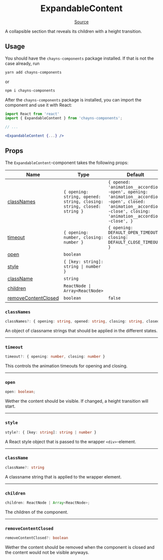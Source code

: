 <h1 align="center">ExpandableContent</h1>

<p align="center">
    <a href="/src/react-chayns-expandable_content/component/ExpandableContent.jsx">Source</a>
</p>

A collapsible section that reveals its children with a height transition.

## Usage

You should have the `chayns-components` package installed. If that is not the
case already, run

```bash
yarn add chayns-components
```

or

```bash
npm i chayns-components
```

After the `chayns-components` package is installed, you can import the component
and use it with React:

```jsx
import React from 'react'
import { ExpandableContent } from 'chayns-components';

// ...

<ExpandableContent {...} />
```

## Props

The `ExpandableContent`-component takes the following props:

| Name                                        | Type                                                                   | Default                                                                                                                                                           | Required |
| ------------------------------------------- | ---------------------------------------------------------------------- | ----------------------------------------------------------------------------------------------------------------------------------------------------------------- | :------: |
| [classNames](#classnames)                   | `{ opening: string, opened: string, closing: string, closed: string }` | `{ opened: 'animation__accordion--open', opening: 'animation__accordion--open', closed: 'animation__accordion--close', closing: 'animation__accordion--close', }` |          |
| [timeout](#timeout)                         | `{ opening: number, closing: number }`                                 | `{ opening: DEFAULT_OPEN_TIMEOUT, closing: DEFAULT_CLOSE_TIMEOUT, }`                                                                                              |          |
| [open](#open)                               | `boolean`                                                              |                                                                                                                                                                   |    ✓     |
| [style](#style)                             | `{ [key: string]: string \| number }`                                  |                                                                                                                                                                   |          |
| [className](#classname)                     | `string`                                                               |                                                                                                                                                                   |          |
| [children](#children)                       | `ReactNode \| Array<ReactNode>`                                        |                                                                                                                                                                   |    ✓     |
| [removeContentClosed](#removecontentclosed) | `boolean`                                                              | `false`                                                                                                                                                           |          |

### `classNames`

```ts
classNames?: { opening: string, opened: string, closing: string, closed: string }
```

An object of classname strings that should be applied in the different states.

---

### `timeout`

```ts
timeout?: { opening: number, closing: number }
```

This controls the animation timeouts for opening and closing.

---

### `open`

```ts
open: boolean;
```

Wether the content should be visible. If changed, a height transition will
start.

---

### `style`

```ts
style?: { [key: string]: string | number }
```

A React style object that is passed to the wrapper `<div>`-element.

---

### `className`

```ts
className?: string
```

A classname string that is applied to the wrapper element.

---

### `children`

```ts
children: ReactNode | Array<ReactNode>;
```

The children of the component.

---

### `removeContentClosed`

```ts
removeContentClosed?: boolean
```

Wether the content should be removed when the component is closed and the
content would not be visible anyways.
